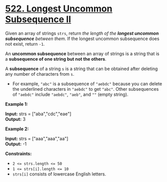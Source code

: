 
# [522. Longest Uncommon Subsequence II](https://leetcode.com/problems/longest-uncommon-subsequence-ii/)

Given an array of strings  `strs`, return  _the length of the  **longest uncommon subsequence**  between them_. If the longest uncommon subsequence does not exist, return  `-1`.

An  **uncommon subsequence**  between an array of strings is a string that is a  **subsequence of one string but not the others**.

A  **subsequence**  of a string  `s`  is a string that can be obtained after deleting any number of characters from  `s`.

-   For example,  `"abc"`  is a subsequence of  `"aebdc"`  because you can delete the underlined characters in  `"aebdc"`  to get  `"abc"`. Other subsequences of  `"aebdc"`  include  `"aebdc"`,  `"aeb"`, and  `""`  (empty string).

**Example 1:**

**Input:** strs = ["aba","cdc","eae"]\
**Output:** 3

**Example 2:**

**Input:** strs = ["aaa","aaa","aa"]\
**Output:** -1

**Constraints:**

-   `2 <= strs.length <= 50`
-   `1 <= strs[i].length <= 10`
-   `strs[i]`  consists of lowercase English letters.
